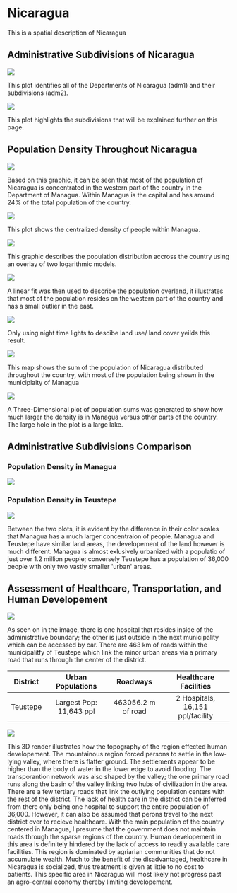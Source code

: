 # Nicaragua

This is a spatial description of Nicaragua 


## Administrative Subdivisions of Nicaragua

![](GitHubImage.png)

This plot identifies all of the Departments of Nicaragua (adm1) and their subdivisions (adm2).

![](ForDaPageBitch.png)

This plot highlights the subdivisions that will be explained further on this page.

## Population Density Throughout Nicaragua

![](nic.png)

Based on this graphic, it can be seen that most of the population of Nicaragua is concentrated in the western part of the country in the Department of Managua. Within Managua is the capital and has around 24% of the total population of the country.

![](Pop4Github.png)

This plot shows the centralized density of people within Managua.

![](GithubPop.png)

This graphic describes the population distribution accross the country using an overlay of two logarithmic models.

![](FitPLot.png)

A linear fit was then used to describe the population overland, it illustrates that most of the population resides on the western part of the country and has a small outlier in the east.

![](GithubPLotss.png)

Only using night time lights to descibe land use/ land cover yeilds this result.

![](Pop.Sums.png)

This map shows the sum of the population of Nicaragua distributed throughout the country, with most of the population being shown in the municiplaity of Managua

![](Sums3D.PNG)

A Three-Dimensional plot of population sums was generated to show how much larger the density is in Managua versus other parts of the country. The large hole in the plot is a large lake.

## Administrative Subdivisions Comparison

### Population Density in Managua
![](managua_pop15.png)

### Population Density in Teustepe
![](Teustepe_pop15(2).png)

Between the two plots, it is evident by the difference in their color scales that Managua has a much larger concentraion of people. Managua and Teustepe have similar land areas, the developement of the land however is much different. Managua is almost exlusively urbanized with a populatio of just over 1.2 million people; conversely Teustepe has a population of 36,000 people with only two vastly smaller 'urban' areas.

## Assessment of Healthcare, Transportation, and Human Developement

![](TeustepeGitHub.png)

As seen on in the image, there is one hospital that resides inside of the administrative boundary; the other is just outside in the next municipality which can be accessed by car. There are 463 km of roads within the municipalitfy of Teustepe which link the minor urban areas via a primary road that runs through the center of the district.

| District | Urban Populations | Roadways | Healthcare Facilities |
| :--------: | :-----------------: | :--------: | :---------------------: |
| Teustepe | Largest Pop: 11,643 ppl | 463056.2 m of road | 2 Hospitals, 16,151 ppl/facility |

![](Proj4Plot.png)

This 3D render illustrates how the topography of the region effected human developement. The mountainous region forced persons to settle in the low-lying valley, where there is flatter ground. The settlements appear to be higher than the body of water in the lower edge to avoid flooding. The transporantion network was also shaped by the valley; the one primary road runs along the basin of the valley linking two hubs of civilization in the area. There are a few tertiary roads that link the outlying population centers with the rest of the district. 
The lack of health care in the district can be inferred from there only being one hospital to support the entire population of 36,000. However, it can also be assumed that perons travel to the next district over to recieve healthcare. With the main population of the country centered in Managua, I presume that the government does not maintain roads through the sparse regions of the country.
Human developement in this area is definitely hindered by the lack of access to readily available care facilities. This region is dominated by agriarian communities that do not accumulate wealth. Much to the benefit of the disadvantaged, healthcare in Nicaragua is socialized, thus treatment is given at little to no cost to patients. This specific area in Nicaragua will most likely not progress past an agro-central economy thereby limiting developement.


